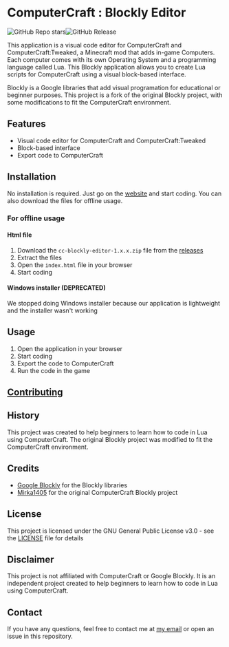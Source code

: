 # ComputerCraft : Blockly Editor
![GitHub Repo stars](https://img.shields.io/github/stars/Sarxzer/cc-blockly-editor?style=flat)![GitHub Release](https://img.shields.io/github/v/release/Sarxzer/cc-blockly-editor?display_name=release)

This application is a visual code editor for ComputerCraft and ComputerCraft:Tweaked, a Minecraft mod that adds in-game Computers. Each computer comes with its own Operating System and a programming language called Lua. This Blockly application allows you to create Lua scripts for ComputerCraft using a visual block-based interface.

Blockly is a Google libraries that add visual programation for educational or beginner purposes. This project is a fork of the original Blockly project, with some modifications to fit the ComputerCraft environment.

## Features

- Visual code editor for ComputerCraft and ComputerCraft:Tweaked
- Block-based interface
- Export code to ComputerCraft

## Installation

No installation is required. Just go on the [website](https://sarxzer.xyz/projects/cc-blockly-editor) and start coding. You can also download the files for offline usage.

### For offline usage
#### Html file
1. Download the `cc-blockly-editor-1.x.x.zip` file from the [releases](https://github.com/Sarxzer/cc-blockly-editor/releases/latest)
2. Extract the files
3. Open the `index.html` file in your browser
4. Start coding

#### Windows installer (DEPRECATED)
We stopped doing Windows installer because our application is lightweight and the installer wasn't working

## Usage

1. Open the application in your browser
2. Start coding
3. Export the code to ComputerCraft
4. Run the code in the game

## [Contributing](https://github.com/Sarxzer/cc-blockly-editor/blob/main/CONTRIBUTE.md)

## History

This project was created to help beginners to learn how to code in Lua using ComputerCraft. The original Blockly project was modified to fit the ComputerCraft environment.

## Credits

- [Google Blockly](https://developers.google.com/blockly) for the Blockly libraries
- [Mirka1405](https://github.com/Mirka1405) for the original ComputerCraft Blockly project

## License

This project is licensed under the GNU General Public License v3.0 - see the [LICENSE](LICENSE) file for details

## Disclaimer

This project is not affiliated with ComputerCraft or Google Blockly. It is an independent project created to help beginners to learn how to code in Lua using ComputerCraft.

## Contact

If you have any questions, feel free to contact me at [my email](mailto:nathan@sarxzer.xyz) or open an issue in this repository.
